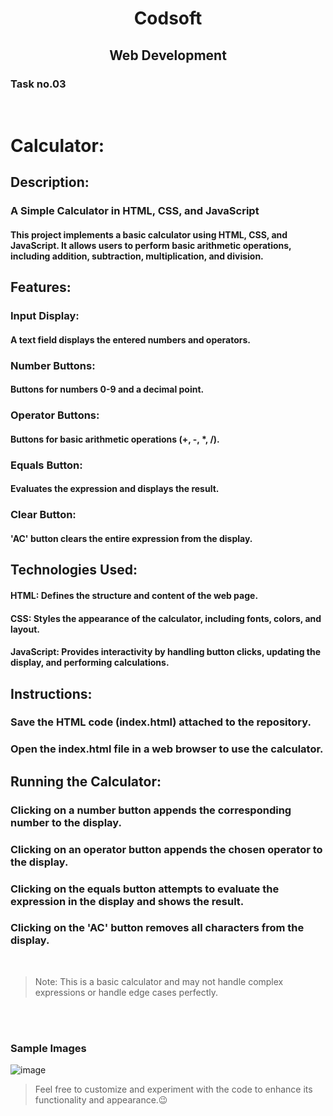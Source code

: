 <h1 align="center"> Codsoft  </h1>

<h2 align="center">Web Development </h2>

### Task no.03
<br>

# Calculator: 

## Description: 

### A Simple Calculator in HTML, CSS, and JavaScript

#### This project implements a basic calculator using HTML, CSS, and JavaScript. It allows users to perform basic arithmetic operations, including addition, subtraction, multiplication, and division.

## Features:

### Input Display: 
#### A text field displays the entered numbers and operators.
### Number Buttons: 
#### Buttons for numbers 0-9 and a decimal point.
### Operator Buttons: 
#### Buttons for basic arithmetic operations (+, -, *, /).
### Equals Button: 
#### Evaluates the expression and displays the result.
### Clear Button: 
#### 'AC' button clears the entire expression from the display.


## Technologies Used:

#### HTML: Defines the structure and content of the web page.
#### CSS: Styles the appearance of the calculator, including fonts, colors, and layout.
#### JavaScript: Provides interactivity by handling button clicks, updating the display, and performing calculations.


## Instructions:

### Save the HTML code (index.html) attached to the repository.
### Open the index.html file in a web browser to use the calculator.

## Running the Calculator:

### Clicking on a number button appends the corresponding number to the display.
### Clicking on an operator button appends the chosen operator to the display.
### Clicking on the equals button attempts to evaluate the expression in the display and shows the result.
### Clicking on the 'AC' button removes all characters from the display.

<br>

> Note: This is a basic calculator and may not handle complex expressions or handle edge cases perfectly.

<br>
<br>

### Sample Images

![image](https://github.com/PSriVarshan/Codsoft_3/assets/114944059/d604971a-0989-4fc3-84ef-5f31d41d52ce)


> Feel free to customize and experiment with the code to enhance its functionality and appearance.😉
